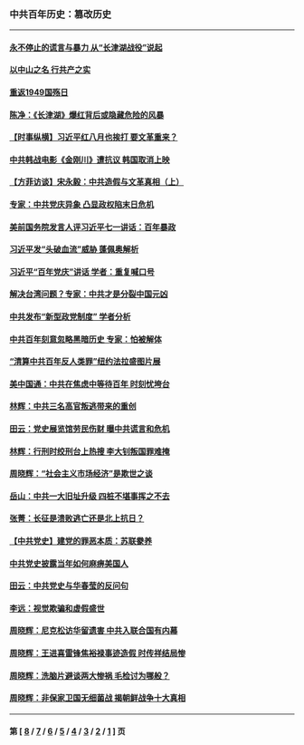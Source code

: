 ### 中共百年历史：篡改历史
---
#### [永不停止的谎言与暴力 从“长津湖战役”说起](../../pages/nf1176115/n13494094.md?07190430) 
#### [以中山之名 行共产之实](../../pages/nf1176115/n13346437.md?07190430) 
#### [重返1949国殇日](../../pages/nf1176115/n13346372.md?07190430) 
#### [陈净：《长津湖》爆红背后或隐藏危险的风暴](../../pages/nf1176115/n13314364.md?07190430) 
#### [【时事纵横】习近平红八月也挨打 要文革重来？](../../pages/nf1176115/n13231393.md?07190430) 
#### [中共韩战电影《金刚川》遭抗议 韩国取消上映](../../pages/nf1176115/n13219114.md?07190430) 
#### [【方菲访谈】宋永毅：中共造假与文革真相（上）](../../pages/nf1176115/n13200760.md?07190430) 
#### [专家：中共党庆异象 凸显政权陷末日危机](../../pages/nf1176115/n13067084.md?07190430) 
#### [美前国务院发言人评习近平七一讲话：百年暴政](../../pages/nf1176115/n13066986.md?07190430) 
#### [习近平发“头破血流”威胁 蓬佩奥解析](../../pages/nf1176115/n13063604.md?07190430) 
#### [习近平“百年党庆”讲话 学者：重复喊口号](../../pages/nf1176115/n13061411.md?07190430) 
#### [解决台湾问题？专家：中共才是分裂中国元凶](../../pages/nf1176115/n13060811.md?07190430) 
#### [中共发布“新型政党制度” 学者分析](../../pages/nf1176115/n13056354.md?07190430) 
#### [中共百年刻意忽略黑暗历史 专家：怕被解体](../../pages/nf1176115/n13056056.md?07190430) 
#### [“清算中共百年反人类罪”纽约法拉盛图片展](../../pages/nf1176115/n13052220.md?07190430) 
#### [美中国通：中共在焦虑中等待百年 时刻忧垮台](../../pages/nf1176115/n13048820.md?07190430) 
#### [林辉：中共三名高官叛逃带来的重创](../../pages/nf1176115/n13035206.md?07190430) 
#### [田云：党史展览馆劳民伤财 曝中共谎言和危机](../../pages/nf1176115/n13033900.md?07190430) 
#### [林辉：行刑时绞刑台上热搜 李大钊叛国罪难掩](../../pages/nf1176115/n13031965.md?07190430) 
#### [周晓辉：“社会主义市场经济”是欺世之谈](../../pages/nf1176115/n13024090.md?07190430) 
#### [岳山：中共一大旧址升级 四桩不堪事挥之不去](../../pages/nf1176115/n13021697.md?07190430) 
#### [张菁：长征是溃败逃亡还是北上抗日？](../../pages/nf1176115/n13020585.md?07190430) 
#### [【中共党史】建党的罪恶本质：苏联豢养](../../pages/nf1176115/n13011888.md?07190430) 
#### [中共党史披露当年如何麻痹美国人](../../pages/nf1176115/n12966400.md?07190430) 
#### [田云：中共党史与华春莹的反问句](../../pages/nf1176115/n12765178.md?07190430) 
#### [李远：视觉欺骗和虚假盛世](../../pages/nf1176115/n12993376.md?07190430) 
#### [周晓辉：尼克松访华留遗害 中共入联合国有内幕](../../pages/nf1176115/n12991422.md?07190430) 
#### [周晓辉：王进喜雷锋焦裕禄事迹造假 时传祥结局惨](../../pages/nf1176115/n12985497.md?07190430) 
#### [周晓辉：洗脑片避谈两大惨祸 毛检讨为哪般？](../../pages/nf1176115/n12971285.md?07190430) 
#### [周晓辉：非保家卫国无细菌战 揭朝鲜战争十大真相](../../pages/nf1176115/n12954161.md?07190430) 

---
#### 第 [ [8](./8.md?07190430) / [7](./7.md?07190430) / [6](./6.md?07190430) / [5](./5.md?07190430) / [4](./4.md?07190430) / [3](./3.md?07190430) / [2](./2.md?07190430) / [1](./1.md?07190430) ] 页
